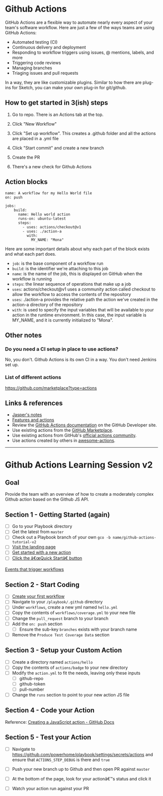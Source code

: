 # Github Actions

GitHub Actions are a flexible way to automate nearly every aspect of your team's software workflow. Here are just a few of the ways teams are using GitHub Actions:

* Automated testing (CI)
* Continuous delivery and deployment
* Responding to workflow triggers using issues, @ mentions, labels, and more
* Triggering code reviews
* Managing branches
* Triaging issues and pull requests

In a way, they are like customizable plugins. Similar to how there are plug-ins for Sketch, you can make your own plug-in for git/github.


## How to get started in 3(ish) steps
1. Go to repo. There is an Actions tab at the top.
2. Click "New Workflow"
3. Click "Set up workflow". This creates a .github folder and all the actions are placed in a .yml file

4. Click "Start commit" and create a new branch
5. Create the PR
6. There's a new check for Github Actions

## Action blocks

```
name: A workflow for my Hello World file
on: push

jobs:
    build:
      name: Hello world action
      runs-on: ubuntu-latest
      steps:
        - uses: actions/checkout@v1
        - uses: ./action-a
          with:
            MY_NAME: "Mona"
```

Here are some important details about why each part of the block exists and what each part does.

* `job`: is the base component of a workflow run
* `build`: is the identifier we're attaching to this job
* `name`: is the name of the job, this is displayed on GitHub when the workflow is running
* `steps`: the linear sequence of operations that make up a job
* `uses`: actions/checkout@v1 uses a community action called checkout to allow the workflow to access the contents of the repository
* `uses`: ./action-a provides the relative path the action we've created in the action-a directory of the repository
* `with`: is used to specify the input variables that will be available to your action in the runtime environment. In this case, the input variable is MY_NAME, and it is currently initialized to "Mona".


## Other notes

### Do you need a CI setup in place to use actions?
No, you don't. Github Actions is its own CI in a way. You don't need Jenkins set up.

### List of different actions
https://github.com/marketplace?type=actions


## Links & references
- [Jasper's notes](https://www.notion.so/Github-Actions-101-9fa8e8e281084f33b57ac733517189b3)
- [Features and actions](https://github.com/features/actions)
- Review the [GitHub Actions documentation](https://help.github.com/articles/about-github-actions) on the GitHub Developer site.
- Use existing actions from the [GitHub Marketplace](https://github.com/marketplace/actions).
- Use existing actions from GitHub's [official actions community](https://github.com/actions).
- Use actions created by others in [awesome-actions](https://github.com/sdras/awesome-actions).


---


# Github Actions Learning Session v2
## Goal
Provide the team with an overview of how to create a moderately complex Github action based on the Github JS API. 

## Section 1 - Getting Started (again)
- [ ] Go to your Playbook directory
- [ ] Get the latest from `master`
- [ ] Check out a Playbook branch of your own `gco -b name/github-actions-tutorial-v2`
- [ ] [Visit the landing page](https://github.com/features/actions)
- [ ] [Get started with a new action](https://docs.github.com/en/actions)
- [ ] [Click the â€œQuick Startâ€ button](https://docs.github.com/en/actions/quickstart)

[Events that trigger workflows](https://docs.github.com/en/actions/reference/events-that-trigger-workflows)

## Section 2 - Start Coding
- [ ] [Create your first workflow](https://docs.github.com/en/actions/quickstart#creating-your-first-workflow)
- [ ] Navigate to your `/playbook/.github` directory
- [ ] Under `workflows`, create a new yml named `hello.yml`
- [ ] Copy the contents of `workflows/coverage.yml` to your new file
- [ ] Change the `pull_request` branch to your branch
- [ ] Add the `on: push` section
	- [ ] Ensure the sub-key `branches` exists with your branch name
- [ ] Remove the `Produce Test Coverage Data` section

## Section 3 - Setup your Custom Action
- [ ] Create a directory named `actions/hello`
- [ ] Copy the contents of `actions/badge` to your new directory
- [ ] Modify the `action.yml`  to fit the needs, leaving only these inputs
	- [ ] github-repo
	- [ ] github-token
	- [ ] pull-number
- [ ] Change the `runs` section to point to your new action JS file

## Section 4 - Code your Action 
Reference: [Creating a JavaScript action - GitHub Docs](https://docs.github.com/en/actions/creating-actions/creating-a-javascript-action)

## Section 5 - Test your Action
- [ ] Navigate to https://github.com/powerhome/playbook/settings/secrets/actions and ensure that `ACTIONS_STEP_DEBUG` is there and `true`
- [ ] Push your new branch up to Github and then open PR against `master`
- [ ] At the bottom of the page, look for your actionâ€™s status and click it
- [ ] Watch your action run against your PR

